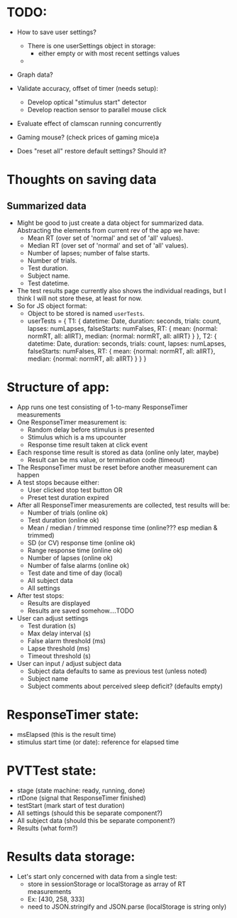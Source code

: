 # TODO:
* How to save user settings?
    * There is one userSettings object in storage:
        * either empty or with most recent settings values
    * 


* Graph data?
* Validate accuracy, offset of timer (needs setup):
    * Develop optical "stimulus start" detector
    * Develop reaction sensor to parallel mouse click
* Evaluate effect of clamscan running concurrently
* Gaming mouse? (check prices of gaming mice)a
* Does "reset all" restore default settings? Should it?

# Thoughts on saving data
## Summarized data
* Might be good to just create a data object for summarized data. Abstracting the elements from current rev of the app we have:
    * Mean RT (over set of 'normal' and set of 'all' values).
    * Median RT (over set of 'normal' and set of 'all' values).
    * Number of lapses; number of false starts.
    * Number of trials.
    * Test duration.
    * Subject name.
    * Test datetime.
* The test results page currently also shows the individual readings, but I think I will not store these, at least for now.
* So for JS object format:
    * Object to be stored is named `userTests`.
    * userTests = {
        T1: {
            datetime: Date, duration: seconds, trials: count, lapses: numLapses, falseStarts: numFalses, RT: {
                mean: {normal: normRT, all: allRT},
                median: {normal: normRT, all: allRT}
            }
        },
        T2: {
            datetime: Date, duration: seconds, trials: count, lapses: numLapses, falseStarts: numFalses, RT: {
                mean: {normal: normRT, all: allRT},
                median: {normal: normRT, all: allRT}
            }
        }
    }



# Structure of app:
* App runs one test consisting of 1-to-many ResponseTimer measurements
* One ResponseTimer measurement is:
  * Random delay before stimulus is presented
  * Stimulus which is a ms upcounter
  * Response time result taken at click event
* Each response time result is stored as data (online only later, maybe)
  * Result can be ms value, or termination code (timeout)
* The ResponseTimer must be reset before another measurement can happen
* A test stops because either:
  * User clicked stop test button OR
  * Preset test duration expired
* After all ResponseTimer measurements are collected, test results will be:
  * Number of trials (online ok)
  * Test duration (online ok)
  * Mean / median / trimmed response time (online??? esp median & trimmed)
  * SD (or CV) response time (online ok)
  * Range response time (online ok)
  * Number of lapses (online ok)
  * Number of false alarms (online ok)
  * Test date and time of day (local)
  * All subject data
  * All settings
* After test stops: 
  * Results are displayed
  * Results are saved somehow....TODO
* User can adjust settings
  * Test duration (s)
  * Max delay interval (s)
  * False alarm threshold (ms)
  * Lapse threshold (ms)
  * Timeout threshold (s)
* User can input / adjust subject data
  * Subject data defaults to same as previous test (unless noted)
  * Subject name
  * Subject comments about perceived sleep deficit? (defaults empty)

# ResponseTimer state:
* msElapsed (this is the result time)
* stimulus start time (or date): reference for elapsed time

# PVTTest state:
* stage (state machine: ready, running, done)
* rtDone (signal that ResponseTimer finished)
* testStart (mark start of test duration)
* All settings (should this be separate component?)
* All subject data (should this be separate component?)
* Results (what form?)

# Results data storage:
* Let's start only concerned with data from a single test:
  * store in sessionStorage or localStorage as array of RT measurements
  * Ex: [430, 258, 333]
  * need to JSON.stringify and JSON.parse (localStorage is string only)
